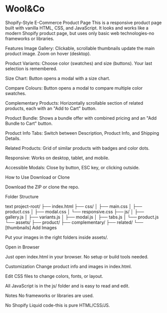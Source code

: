 # Wool&Co


Shopify-Style E-Commerce Product Page
This is a responsive product page built with vanilla HTML, CSS, and JavaScript. It looks and works like a modern Shopify product page, but uses only basic web technologies-no frameworks or libraries.

Features
Image Gallery: Clickable, scrollable thumbnails update the main product image. Zoom on hover (desktop).

Product Variants: Choose color (swatches) and size (buttons). Your last selection is remembered.

Size Chart: Button opens a modal with a size chart.

Compare Colours: Button opens a modal to compare multiple color swatches.

Complementary Products: Horizontally scrollable section of related products, each with an "Add to Cart" button.

Product Bundle: Shows a bundle offer with combined pricing and an "Add Bundle to Cart" button.

Product Info Tabs: Switch between Description, Product Info, and Shipping Details.

Related Products: Grid of similar products with badges and color dots.

Responsive: Works on desktop, tablet, and mobile.

Accessible Modals: Close by button, ESC key, or clicking outside.

How to Use
Download or Clone

Download the ZIP or clone the repo.

Folder Structure

text
project-root/
├── index.html
├── css/
│   ├── main.css
│   ├── product.css
│   ├── modal.css
│   └── responsive.css
├── js/
│   ├── gallery.js
│   ├── variants.js
│   ├── modal.js
│   ├── tabs.js
│   └── product.js
└── assets/
    ├── product/
    ├── complementary/
    ├── related/
    └── [thumbnails]
Add Images

Put your images in the right folders inside assets/.

Open in Browser

Just open index.html in your browser. No setup or build tools needed.

Customization
Change product info and images in index.html.

Edit CSS files to change colors, fonts, or layout.

All JavaScript is in the js/ folder and is easy to read and edit.

Notes
No frameworks or libraries are used.

No Shopify Liquid code-this is pure HTML/CSS/JS.
